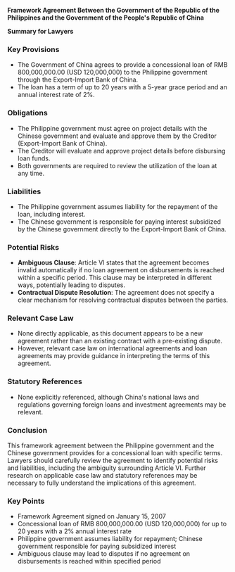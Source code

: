 **Framework Agreement Between the Government of the Republic of the Philippines and the Government of the People's Republic of China**

**Summary for Lawyers**

### Key Provisions

* The Government of China agrees to provide a concessional loan of RMB 800,000,000.00 (USD 120,000,000) to the Philippine government through the Export-Import Bank of China.
* The loan has a term of up to 20 years with a 5-year grace period and an annual interest rate of 2%.

### Obligations

* The Philippine government must agree on project details with the Chinese government and evaluate and approve them by the Creditor (Export-Import Bank of China).
* The Creditor will evaluate and approve project details before disbursing loan funds.
* Both governments are required to review the utilization of the loan at any time.

### Liabilities

* The Philippine government assumes liability for the repayment of the loan, including interest.
* The Chinese government is responsible for paying interest subsidized by the Chinese government directly to the Export-Import Bank of China.

### Potential Risks

* **Ambiguous Clause**: Article VI states that the agreement becomes invalid automatically if no loan agreement on disbursements is reached within a specific period. This clause may be interpreted in different ways, potentially leading to disputes.
* **Contractual Dispute Resolution**: The agreement does not specify a clear mechanism for resolving contractual disputes between the parties.

### Relevant Case Law

* None directly applicable, as this document appears to be a new agreement rather than an existing contract with a pre-existing dispute.
* However, relevant case law on international agreements and loan agreements may provide guidance in interpreting the terms of this agreement.

### Statutory References

* None explicitly referenced, although China's national laws and regulations governing foreign loans and investment agreements may be relevant.

### Conclusion

This framework agreement between the Philippine government and the Chinese government provides for a concessional loan with specific terms. Lawyers should carefully review the agreement to identify potential risks and liabilities, including the ambiguity surrounding Article VI. Further research on applicable case law and statutory references may be necessary to fully understand the implications of this agreement.

### Key Points

* Framework Agreement signed on January 15, 2007
* Concessional loan of RMB 800,000,000.00 (USD 120,000,000) for up to 20 years with a 2% annual interest rate
* Philippine government assumes liability for repayment; Chinese government responsible for paying subsidized interest
* Ambiguous clause may lead to disputes if no agreement on disbursements is reached within specified period